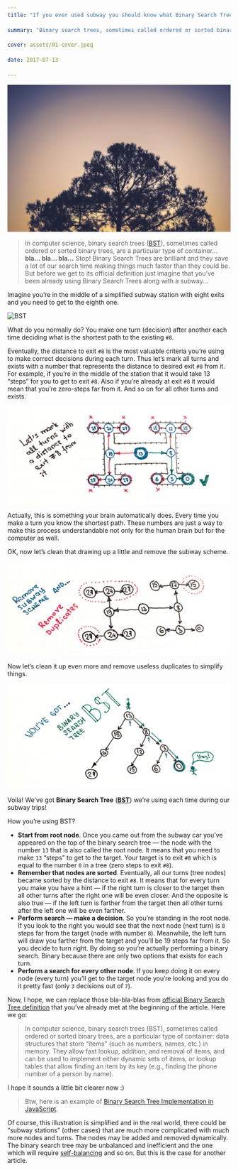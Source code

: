 ```yaml
---
title: "If you ever used subway you should know what Binary Search Tree is"

summary: "Binary search trees, sometimes called ordered or sorted binary trees, are a particular type of container… bla…bla…bla… Stop!"

cover: assets/01-cover.jpeg

date: 2017-07-13

---
```


![tree](assets/01-cover.jpeg)

> In computer science, binary search trees ([BST](https://en.wikipedia.org/wiki/Binary_search_tree)), sometimes called ordered or sorted binary trees, are a particular type of container… **bla… bla… bla…** Stop! Binary Search Trees are brilliant and they save a lot of our search time making things much faster than they could be. But before we get to its official definition just imagine that you’ve been already using Binary Search Trees along with a subway…

Imagine you’re in the middle of a simplified subway station with eight exits and you need to get to the eighth one.

![BST](https://dev-to-uploads.s3.amazonaws.com/i/2z9py072vh2moc0nnpyb.png)

What do you normally do? You make one turn (decision) after another each time deciding what is the shortest path to the existing `#8`.

Eventually, the distance to exit `#8` is the most valuable criteria you’re using to make correct decisions during each turn. Thus let’s mark all turns and exists with a number that represents the distance to desired exit `#8` from it. For example, if you’re in the middle of the station that it would take 13 “steps” for you to get to exit `#8`. Also if you’re already at exit `#8` it would mean that you’re zero-steps far from it. And so on for all other turns and exists.

![BST](assets/0.png)

Actually, this is something your brain automatically does. Every time you make a turn you know the shortest path. These numbers are just a way to make this process understandable not only for the human brain but for the computer as well.

OK, now let’s clean that drawing up a little and remove the subway scheme.

![BST](assets/1.png)

Now let’s clean it up even more and remove useless duplicates to simplify things.

![BST](assets/2.png)

Voila! We’ve got **Binary Search Tree** ([**BST**](https://en.wikipedia.org/wiki/Binary_search_tree)) we’re using each time during our subway trips!

How you’re using BST?

- **Start from root node**. Once you came out from the subway car you’ve appeared on the top of the binary search tree — the node with the number `13` that is also called the root node. It means that you need to make `13` “steps” to get to the target. Your target is to exit `#8` which is equal to the number `0` in a tree (zero steps to exit `#8`).
- **Remember that nodes are sorted**. Eventually, all our turns (tree nodes) became sorted by the distance to exit `#8`. It means that for every turn you make you have a hint — if the right turn is closer to the target then all other turns after the right one will be even closer. And the opposite is also true — if the left turn is farther from the target then all other turns after the left one will be even farther.
- **Perform search — make a decision**. So you’re standing in the root node. If you look to the right you would see that the next node (next turn) is `8` steps far from the target (node with number `8`). Meanwhile, the left turn will draw you farther from the target and you’ll be 19 steps far from it. So you decide to turn right. By doing so you’re actually performing a binary search. Binary because there are only two options that exists for each turn.
- **Perform a search for every other node**. If you keep doing it on every node (every turn) you’ll get to the target node you’re looking and you do it pretty fast (only `3` decisions out of `7`).

Now, I hope, we can replace those bla-bla-blas from [official Binary Search Tree definition](https://en.wikipedia.org/wiki/Binary_search_tree) that you’ve already met at the beginning of the article. Here we go:

> In computer science, binary search trees (BST), sometimes called ordered or sorted binary trees, are a particular type of container: data structures that store “items” (such as numbers, names, etc.) in memory. They allow fast lookup, addition, and removal of items, and can be used to implement either dynamic sets of items, or lookup tables that allow finding an item by its key (e.g., finding the phone number of a person by name).

I hope it sounds a little bit clearer now :)

> Btw, here is an example of [Binary Search Tree Implementation in JavaScript](https://github.com/trekhleb/javascript-algorithms/tree/master/src/data-structures/tree/binary-search-tree).

Of course, this illustration is simplified and in the real world, there could be “subway stations” (other cases) that are much more complicated with much more nodes and turns. The nodes may be added and removed dynamically. The binary search tree may be unbalanced and inefficient and the one which will require [self-balancing](https://en.wikipedia.org/wiki/Self-balancing_binary_search_tree) and so on. But this is the case for another article.
